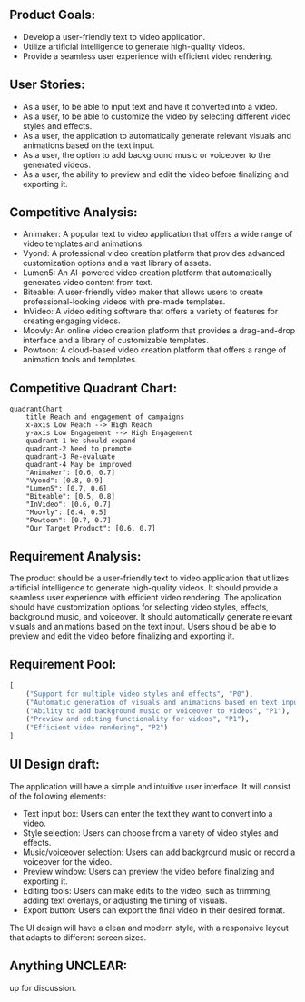 
## Product Goals:
- Develop a user-friendly text to video application.
- Utilize artificial intelligence to generate high-quality videos.
- Provide a seamless user experience with efficient video rendering.

## User Stories:
- As a user,  to be able to input text and have it converted into a video.
- As a user,  to be able to customize the video by selecting different video styles and effects.
- As a user,  the application to automatically generate relevant visuals and animations based on the text input.
- As a user,  the option to add background music or voiceover to the generated videos.
- As a user,  the ability to preview and edit the video before finalizing and exporting it.

## Competitive Analysis:
- Animaker: A popular text to video application that offers a wide range of video templates and animations.
- Vyond: A professional video creation platform that provides advanced customization options and a vast library of assets.
- Lumen5: An AI-powered video creation platform that automatically generates video content from text.
- Biteable: A user-friendly video maker that allows users to create professional-looking videos with pre-made templates.
- InVideo: A video editing software that offers a variety of features for creating engaging videos.
- Moovly: An online video creation platform that provides a drag-and-drop interface and a library of customizable templates.
- Powtoon: A cloud-based video creation platform that offers a range of animation tools and templates.

## Competitive Quadrant Chart:
```mermaid
quadrantChart
    title Reach and engagement of campaigns
    x-axis Low Reach --> High Reach
    y-axis Low Engagement --> High Engagement
    quadrant-1 We should expand
    quadrant-2 Need to promote
    quadrant-3 Re-evaluate
    quadrant-4 May be improved
    "Animaker": [0.6, 0.7]
    "Vyond": [0.8, 0.9]
    "Lumen5": [0.7, 0.6]
    "Biteable": [0.5, 0.8]
    "InVideo": [0.6, 0.7]
    "Moovly": [0.4, 0.5]
    "Powtoon": [0.7, 0.7]
    "Our Target Product": [0.6, 0.7]
```

## Requirement Analysis:
The product should be a user-friendly text to video application that utilizes artificial intelligence to generate high-quality videos. It should provide a seamless user experience with efficient video rendering. The application should have customization options for selecting video styles, effects, background music, and voiceover. It should automatically generate relevant visuals and animations based on the text input. Users should be able to preview and edit the video before finalizing and exporting it.

## Requirement Pool:
```python
[
    ("Support for multiple video styles and effects", "P0"),
    ("Automatic generation of visuals and animations based on text input", "P0"),
    ("Ability to add background music or voiceover to videos", "P1"),
    ("Preview and editing functionality for videos", "P1"),
    ("Efficient video rendering", "P2")
]
```

## UI Design draft:
The application will have a simple and intuitive user interface. It will consist of the following elements:
- Text input box: Users can enter the text they want to convert into a video.
- Style selection: Users can choose from a variety of video styles and effects.
- Music/voiceover selection: Users can add background music or record a voiceover for the video.
- Preview window: Users can preview the video before finalizing and exporting it.
- Editing tools: Users can make edits to the video, such as trimming, adding text overlays, or adjusting the timing of visuals.
- Export button: Users can export the final video in their desired format.

The UI design will have a clean and modern style, with a responsive layout that adapts to different screen sizes.

## Anything UNCLEAR:

up for discussion. 
